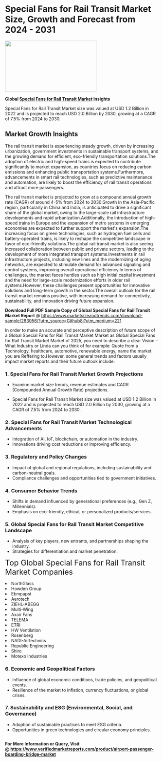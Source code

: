 <H1>Special Fans for Rail Transit Market Size, Growth and Forecast from 2024 - 2031</H1><img class="aligncenter size-medium wp-image-584254" src="https://thirdeyenews.in/wp-content/uploads/2024/09/Global-Market-Research-300x168.jpeg" alt="" width="300" height="168" /><p><strong>Global&nbsp;<a href="https://www.marketsizeandtrends.com/download-sample/283056/?utm_source=Github8j?utm_medium=221">Special Fans for Rail Transit Market</a> Insights</strong></p><p>Special Fans for Rail Transit Market size was valued at USD 1.2 Billion in 2022 and is projected to reach USD 2.0 Billion by 2030, growing at a CAGR of 7.5% from 2024 to 2030.</p><p><h2>Market Growth Insights</h2> <p>The rail transit market is experiencing steady growth, driven by increasing urbanization, government investments in sustainable transport systems, and the growing demand for efficient, eco-friendly transportation solutions.The adoption of electric and high-speed trains is expected to contribute significantly to market expansion, as countries focus on reducing carbon emissions and enhancing public transportation systems.Furthermore, advancements in smart rail technologies, such as predictive maintenance and automation, are likely to boost the efficiency of rail transit operations and attract more passengers.</p> <p>The rail transit market is projected to grow at a compound annual growth rate (CAGR) of around 4-5% from 2024 to 2030.Growth in the Asia-Pacific region, particularly in China and India, is anticipated to drive a significant share of the global market, owing to the large-scale rail infrastructure developments and rapid urbanization.Additionally, the introduction of high-speed trains in Europe and the expansion of metro systems in emerging economies are expected to further support the market's expansion.The increasing focus on green technologies, such as hydrogen fuel cells and battery-operated trains, is likely to reshape the competitive landscape in favor of eco-friendly solutions.The global rail transit market is also seeing increased collaboration between public and private sectors, leading to the development of more integrated transport systems.Investments in rail infrastructure projects, including new lines and the modernizing of aging networks, are expected to stimulate demand for advanced signaling and control systems, improving overall operational efficiency.In terms of challenges, the market faces hurdles such as high initial capital investment and the need for large-scale modernization efforts in older rail systems.However, these challenges present opportunities for innovative solutions and long-term growth in the sector.The overall outlook for the rail transit market remains positive, with increasing demand for connectivity, sustainability, and innovation driving future expansion.<p><span class=""><strong>Download Full PDF Sample Copy of Global Special Fans for Rail Transit Market Report</strong> @ <a href="https://www.marketsizeandtrends.com/download-sample/283056/?utm_source=Github8j?utm_medium=221" target="_blank">https://www.marketsizeandtrends.com/download-sample/283056/?utm_source=Github8j?utm_medium=221</a></span></p><p>In order to make an accurate and perceptive description of future scope of a Global&nbsp;Special Fans for Rail Transit Market Market as Global&nbsp;Special Fans for Rail Transit Market Market of 2025, you need to describe a clear Vision &ndash; What Industry or Linda can you think of for example: Quote from a Technology, healthcare, automotive, renewable energy, name the market you are Reffering to.However, some general trends and factors usually impact market reports and their future outlook include:</p><h3>1.&nbsp;<strong>Special Fans for Rail Transit Market Growth Projections</strong></h3><ul><li>Examine market size trends, revenue estimates and CAGR (Compounded Annual Growth Rate) projections.</li><li><p>Special Fans for Rail Transit Market size was valued at USD 1.2 Billion in 2022 and is projected to reach USD 2.0 Billion by 2030, growing at a CAGR of 7.5% from 2024 to 2030.</p></li></ul><h3>2.&nbsp;<strong>Special Fans for Rail Transit Market Technological Advancements</strong></h3><ul><li>Integration of AI, IoT, blockchain, or automation in the industry.</li><li>Innovations driving cost reductions or improving efficiency.</li></ul><h3>3.&nbsp;<strong>Regulatory and Policy Changes</strong></h3><ul><li>Impact of global and regional regulations, including sustainability and carbon-neutral goals.</li><li>Compliance challenges and opportunities tied to government initiatives.</li></ul><h3>4.&nbsp;<strong>Consumer Behavior Trends</strong></h3><ul><li>Shifts in demand influenced by generational preferences (e.g., Gen Z, Millennials).</li><li>Emphasis on eco-friendly, ethical, or personalized products/services.</li></ul><h3>5.&nbsp;<strong>Global Special Fans for Rail Transit Market Competitive Landscape</strong></h3><ul><li>Analysis of key players, new entrants, and partnerships shaping the industry.</li><li>Strategies for differentiation and market penetration.</li></ul><p data-pm-slice="1 1 []"><span style="color: inherit; font-family: inherit; font-size: 25px;">Top Global Special Fans for Rail Transit Market Companies</span></p><div class="" data-test-id=""><p><li>NorthGlass</li><li> Howden Group</li><li> Ebmpapst</li><li> Aerotech</li><li> ZIEHL-ABEGG</li><li> Multi-Wing</li><li> Axair Fans</li><li> TELEMA</li><li> ETRI</li><li> HW Ventilation</li><li> Rosenberg</li><li> NADI-Airtechnics</li><li> Republic Engineering</li><li> Shiro</li><li> Motexo Industries</li></p></div><h3>6.&nbsp;<strong>Economic and Geopolitical Factors</strong></h3><ul><li>Influence of global economic conditions, trade policies, and geopolitical events.</li><li>Resilience of the market to inflation, currency fluctuations, or global crises.</li></ul><h3>7.&nbsp;<strong>Sustainability and ESG (Environmental, Social, and Governance)</strong></h3><ul><li>Adoption of sustainable practices to meet ESG criteria.</li><li>Opportunities in green technologies and circular economy principles.</li></ul><h2><strong style="font-size: 14px;">For More Information or Query, Visit @&nbsp;</strong><a style="background-color: #ffffff; font-size: 14px;" href="https://www.marketsizeandtrends.com/report/special-fans-for-rail-transit-market/" target="_blank">https://www.verifiedmarketreports.com/product/airport-passenger-boarding-bridge-market</a></h2>